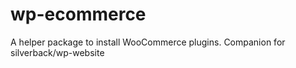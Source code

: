 # wp-ecommerce 

A helper package to install WooCommerce plugins. Companion for silverback/wp-website
